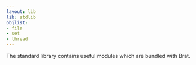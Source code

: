 ```yaml
---
layout: lib
lib: stdlib
objlist:
- file
- set
- thread
---
```


The standard library contains useful modules which are bundled with Brat.

